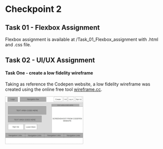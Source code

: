 # Checkpoint 2

## Task 01 - Flexbox Assignment
Flexbox assignment is available at /Task_01_Flexbox_assignment with .html and .css file.

## Task 02 - UI/UX Assignment

#### Task One - create a low fidelity wireframe
Taking as reference the Codepen website, a low fidelity wireframe was created using the online free tool [wireframe.cc](https://wireframe.cc/).

<img src=./images/low-fidelity-wireframe.jpg width="50%" height="50%">

